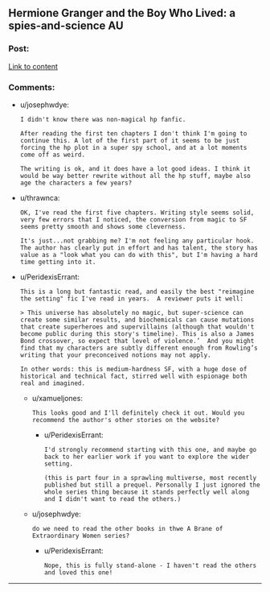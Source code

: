 ## Hermione Granger and the Boy Who Lived: a spies-and-science AU

### Post:

[Link to content](https://www.tthfanfic.org/Story-30822-1/DianeCastle+Hermione+Granger+and+the+Boy+Who+Lived.htm)

### Comments:

- u/josephwdye:
  ```
  I didn't know there was non-magical hp fanfic.

  After reading the first ten chapters I don't think I'm going to continue this. A lot of the first part of it seems to be just forcing the hp plot in a super spy school, and at a lot moments come off as weird.

  The writing is ok, and it does have a lot good ideas. I think it would be way better rewrite without all the hp stuff, maybe also age the characters a few years?
  ```

- u/thrawnca:
  ```
  OK, I've read the first five chapters. Writing style seems solid, very few errors that I noticed, the conversion from magic to SF seems pretty smooth and shows some cleverness.

  It's just...not grabbing me? I'm not feeling any particular hook. The author has clearly put in effort and has talent, the story has value as a "look what you can do with this", but I'm having a hard time getting into it.
  ```

- u/PeridexisErrant:
  ```
  This is a long but fantastic read, and easily the best "reimagine the setting" fic I've read in years.  A reviewer puts it well:

  > This universe has absolutely no magic, but super-science can create some similar results, and biochemicals can cause mutations that create superheroes and supervillains (although that wouldn't become public during this story's timeline). This is also a James Bond crossover, so expect that level of violence.’  And you might find that my characters are subtly different enough from Rowling’s writing that your preconceived notions may not apply.

  In other words: this is medium-hardness SF, with a huge dose of historical and technical fact, stirred well with espionage both real and imagined.
  ```

  - u/xamueljones:
    ```
    This looks good and I'll definitely check it out. Would you recommend the author's other stories on the website?
    ```

    - u/PeridexisErrant:
      ```
      I'd strongly recommend starting with this one, and maybe go back to her earlier work if you want to explore the wider setting.

      (this is part four in a sprawling multiverse, most recently published but still a prequel. Personally I just ignored the whole series thing because it stands perfectly well along and I didn't want to read the others.)
      ```

  - u/josephwdye:
    ```
    do we need to read the other books in thwe A Brane of Extraordinary Women series?
    ```

    - u/PeridexisErrant:
      ```
      Nope, this is fully stand-alone - I haven't read the others and loved this one!
      ```

---

